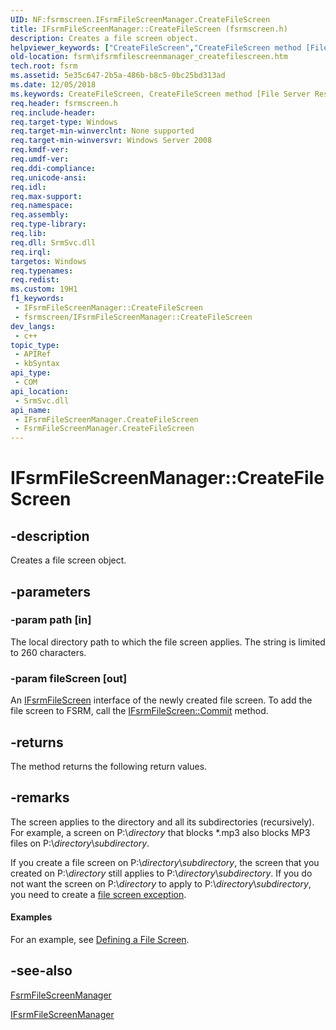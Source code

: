 ```yaml
---
UID: NF:fsrmscreen.IFsrmFileScreenManager.CreateFileScreen
title: IFsrmFileScreenManager::CreateFileScreen (fsrmscreen.h)
description: Creates a file screen object.
helpviewer_keywords: ["CreateFileScreen","CreateFileScreen method [File Server Resource Manager]","CreateFileScreen method [File Server Resource Manager]","FsrmFileScreenManager class","CreateFileScreen method [File Server Resource Manager]","IFsrmFileScreenManager interface","FsrmFileScreenManager class [File Server Resource Manager]","CreateFileScreen method","IFsrmFileScreenManager interface [File Server Resource Manager]","CreateFileScreen method","IFsrmFileScreenManager.CreateFileScreen","IFsrmFileScreenManager::CreateFileScreen","fs.ifsrmfilescreenmanager_createfilescreen","fsrm.ifsrmfilescreenmanager_createfilescreen","fsrmscreen/IFsrmFileScreenManager::CreateFileScreen"]
old-location: fsrm\ifsrmfilescreenmanager_createfilescreen.htm
tech.root: fsrm
ms.assetid: 5e35c647-2b5a-486b-b8c5-0bc25bd313ad
ms.date: 12/05/2018
ms.keywords: CreateFileScreen, CreateFileScreen method [File Server Resource Manager], CreateFileScreen method [File Server Resource Manager],FsrmFileScreenManager class, CreateFileScreen method [File Server Resource Manager],IFsrmFileScreenManager interface, FsrmFileScreenManager class [File Server Resource Manager],CreateFileScreen method, IFsrmFileScreenManager interface [File Server Resource Manager],CreateFileScreen method, IFsrmFileScreenManager.CreateFileScreen, IFsrmFileScreenManager::CreateFileScreen, fs.ifsrmfilescreenmanager_createfilescreen, fsrm.ifsrmfilescreenmanager_createfilescreen, fsrmscreen/IFsrmFileScreenManager::CreateFileScreen
req.header: fsrmscreen.h
req.include-header: 
req.target-type: Windows
req.target-min-winverclnt: None supported
req.target-min-winversvr: Windows Server 2008
req.kmdf-ver: 
req.umdf-ver: 
req.ddi-compliance: 
req.unicode-ansi: 
req.idl: 
req.max-support: 
req.namespace: 
req.assembly: 
req.type-library: 
req.lib: 
req.dll: SrmSvc.dll
req.irql: 
targetos: Windows
req.typenames: 
req.redist: 
ms.custom: 19H1
f1_keywords:
 - IFsrmFileScreenManager::CreateFileScreen
 - fsrmscreen/IFsrmFileScreenManager::CreateFileScreen
dev_langs:
 - c++
topic_type:
 - APIRef
 - kbSyntax
api_type:
 - COM
api_location:
 - SrmSvc.dll
api_name:
 - IFsrmFileScreenManager.CreateFileScreen
 - FsrmFileScreenManager.CreateFileScreen
---
```


# IFsrmFileScreenManager::CreateFileScreen


## -description

Creates a file screen object.

## -parameters

### -param path [in]

The local directory path to which the file screen applies. The string is limited to 260 characters.

### -param fileScreen [out]

An <a href="/previous-versions/windows/desktop/api/fsrmscreen/nn-fsrmscreen-ifsrmfilescreen">IFsrmFileScreen</a> interface of the newly created file screen. To add the file screen to FSRM, call the <a href="/previous-versions/windows/desktop/api/fsrm/nf-fsrm-ifsrmobject-commit">IFsrmFileScreen::Commit</a> method.

## -returns

The method returns the following return values.

## -remarks

The screen applies to the directory and all its subdirectories (recursively). For example, a screen on P:&#92;<i>directory</i> that blocks *.mp3 also blocks MP3 files on P:&#92;<i>directory</i>&#92;<i>subdirectory</i>.

If you create a file screen on P:&#92;<i>directory</i>&#92;<i>subdirectory</i>, the screen that you created on P:&#92;<i>directory</i> still applies to P:&#92;<i>directory</i>&#92;<i>subdirectory</i>. If you do not want the screen on P:&#92;<i>directory</i> to  apply to P:&#92;<i>directory</i>&#92;<i>subdirectory</i>, you need to create a <a href="/previous-versions/windows/desktop/api/fsrmscreen/nf-fsrmscreen-ifsrmfilescreenmanager-createfilescreenexception">file screen exception</a>.


#### Examples

For an example, see <a href="/previous-versions/windows/desktop/fsrm/defining-a-file-screen">Defining a File Screen</a>.

<div class="code"></div>

## -see-also

<a href="/previous-versions/windows/desktop/fsrm/fsrmfilescreenmanager">FsrmFileScreenManager</a>



<a href="/previous-versions/windows/desktop/api/fsrmscreen/nn-fsrmscreen-ifsrmfilescreenmanager">IFsrmFileScreenManager</a>
